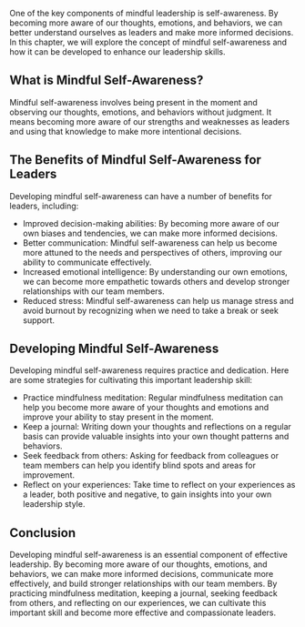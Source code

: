 
One of the key components of mindful leadership is self-awareness. By becoming more aware of our thoughts, emotions, and behaviors, we can better understand ourselves as leaders and make more informed decisions. In this chapter, we will explore the concept of mindful self-awareness and how it can be developed to enhance our leadership skills.

What is Mindful Self-Awareness?
-------------------------------

Mindful self-awareness involves being present in the moment and observing our thoughts, emotions, and behaviors without judgment. It means becoming more aware of our strengths and weaknesses as leaders and using that knowledge to make more intentional decisions.

The Benefits of Mindful Self-Awareness for Leaders
--------------------------------------------------

Developing mindful self-awareness can have a number of benefits for leaders, including:

* Improved decision-making abilities: By becoming more aware of our own biases and tendencies, we can make more informed decisions.
* Better communication: Mindful self-awareness can help us become more attuned to the needs and perspectives of others, improving our ability to communicate effectively.
* Increased emotional intelligence: By understanding our own emotions, we can become more empathetic towards others and develop stronger relationships with our team members.
* Reduced stress: Mindful self-awareness can help us manage stress and avoid burnout by recognizing when we need to take a break or seek support.

Developing Mindful Self-Awareness
---------------------------------

Developing mindful self-awareness requires practice and dedication. Here are some strategies for cultivating this important leadership skill:

* Practice mindfulness meditation: Regular mindfulness meditation can help you become more aware of your thoughts and emotions and improve your ability to stay present in the moment.
* Keep a journal: Writing down your thoughts and reflections on a regular basis can provide valuable insights into your own thought patterns and behaviors.
* Seek feedback from others: Asking for feedback from colleagues or team members can help you identify blind spots and areas for improvement.
* Reflect on your experiences: Take time to reflect on your experiences as a leader, both positive and negative, to gain insights into your own leadership style.

Conclusion
----------

Developing mindful self-awareness is an essential component of effective leadership. By becoming more aware of our thoughts, emotions, and behaviors, we can make more informed decisions, communicate more effectively, and build stronger relationships with our team members. By practicing mindfulness meditation, keeping a journal, seeking feedback from others, and reflecting on our experiences, we can cultivate this important skill and become more effective and compassionate leaders.
